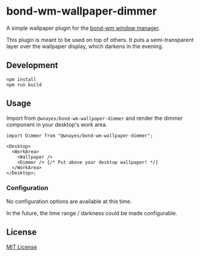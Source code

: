 # bond-wm-wallpaper-dimmer

A simple wallpaper plugin for the [bond-wm window manager](https://github.com/wnayes/bond-wm).

This plugin is meant to be used on top of others. It puts a semi-transparent layer over the wallpaper display,
which darkens in the evening.

## Development

    npm install
    npm run build

## Usage

Import from `@wnayes/bond-wm-wallpaper-dimmer` and render the dimmer component in your desktop's work area.

```tsx
import Dimmer from "@wnayes/bond-wm-wallpaper-dimmer";

<Desktop>
  <WorkArea>
    <Wallpaper />
    <Dimmer /> {/* Put above your desktop wallpaper! */}
  </WorkArea>
</Desktop>;
```

### Configuration

No configuration options are available at this time.

In the future, the time range / darkness could be made configurable.

## License

[MIT License](LICENSE.md)
